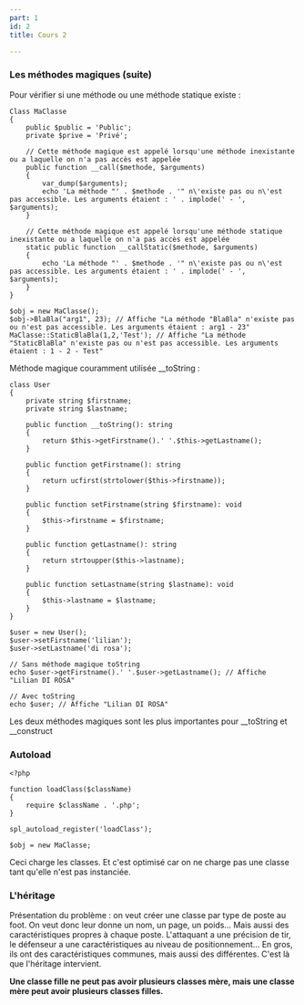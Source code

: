 ```yaml
---
part: 1
id: 2
title: Cours 2

---
```

### Les méthodes magiques (suite)

Pour vérifier si une méthode ou une méthode statique existe :

    Class MaClasse
    {
        public $public = 'Public';
        private $prive = 'Privé';
     
        // Cette méthode magique est appelé lorsqu'une méthode inexistante ou a laquelle on n'a pas accès est appelée
        public function __call($methode, $arguments)
        {
            var_dump($arguments);
            echo 'La méthode "' . $methode . '" n\'existe pas ou n\'est pas accessible. Les arguments étaient : ' . implode(' - ', $arguments);
        }
     
        // Cette méthode magique est appelé lorsqu'une méthode statique inexistante ou a laquelle on n'a pas accès est appelée
        static public function __callStatic($methode, $arguments)
        {
            echo 'La méthode "' . $methode . '" n\'existe pas ou n\'est pas accessible. Les arguments étaient : ' . implode(' - ', $arguments);
        }
    }
     
    $obj = new MaClasse();
    $obj->BlaBla("arg1", 23); // Affiche "La méthode "BlaBla" n'existe pas ou n'est pas accessible. Les arguments étaient : arg1 - 23"
    MaClasse::StaticBlaBla(1,2,'Test'); // Affiche "La méthode "StaticBlaBla" n'existe pas ou n'est pas accessible. Les arguments étaient : 1 - 2 - Test"

Méthode magique couramment utilisée __toString :

    class User
    {
        private string $firstname;
        private string $lastname;
     
        public function __toString(): string
        {
            return $this->getFirstname().' '.$this->getLastname();
        }
     
        public function getFirstname(): string
        {
            return ucfirst(strtolower($this->firstname));
        }
     
        public function setFirstname(string $firstname): void
        {
            $this->firstname = $firstname;
        }
     
        public function getLastname(): string
        {
            return strtoupper($this->lastname);
        }
     
        public function setLastname(string $lastname): void
        {
            $this->lastname = $lastname;
        }
    }
     
    $user = new User();
    $user->setFirstname('lilian');
    $user->setLastname('di rosa');
     
    // Sans méthode magique toString
    echo $user->getFirstname().' '.$user->getLastname(); // Affiche "Lilian DI ROSA"
     
    // Avec toString
    echo $user; // Affiche "Lilian DI ROSA"

Les deux méthodes magiques sont les plus importantes pour __toString et __construct

### Autoload

    <?php
    
    function loadClass($className)
    {
        require $className . '.php';
    }
    
    spl_autoload_register('loadClass');
    
    $obj = new MaClasse;

Ceci charge les classes. Et c'est optimisé car on ne charge pas une classe tant qu'elle n'est pas instanciée.

### L'héritage

Présentation du problème : on veut créer une classe par type de poste au foot. On veut donc leur donne un nom, un page, un poids... Mais aussi des caractéristiques propres à chaque poste. L'attaquant a une précision de tir, le défenseur a une caractéristiques au niveau de positionnement... En gros, ils ont des caractéristiques communes, mais aussi des différentes. C'est là que l'héritage intervient. 

**Une classe fille ne peut pas avoir plusieurs classes mère, mais une classe mère peut avoir plusieurs classes filles.**